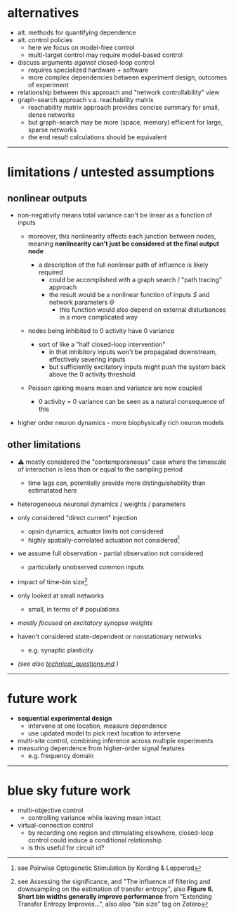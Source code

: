 # alternatives
- alt. methods for quantifying dependence 
- alt. control policies  
  - here we focus on model-free control
  - multi-target control may require model-based control
- discuss arguments *against* closed-loop control 
  - requires specialized hardware + software 
  - more complex dependencies between experiment design, outcomes of experiment
- relationship between this approach and "network controllability" view  
- graph-search approach v.s. reachability matrix
  - reachability matrix approach provides concise summary for small, dense networks
  - but graph-search may be more (space, memory) efficient for large, sparse networks
  - the end result calculations should be equivalent
---
# limitations / untested assumptions
## nonlinear outputs
  - non-negativity means total variance can't be linear as a function of inputs 
    - moreover, this nonlinearity affects each junction between nodes, meaning **nonlinearity can't just be considered at the final output node**
      - a description of the full nonlinear path of influence is likely required 
        - could be accomplished with a graph search / "path tracing" approach 
        - the result would be a nonlinear function of inputs $S$ and network parameters $\Theta$
          - this function would also depend on external disturbances in a more complicated way
    - nodes being inhibited to 0 activity have 0 variance
      - sort of like a "half closed-loop intervention"
        - in that inhibitory inputs won't be propagated downstream, effectively severing inputs 
        - but sufficiently excitatory inputs might push the system back above the 0 activity threshold 
      
    - Poisson spiking means mean and variance are now coupled 
      - 0 activity = 0 variance can be seen as a natural consequence of this

  - higher order neuron dynamics - more biophysically rich neuron models
## other limitations
- ⚠️ mostly considered the "contemporaneous" case where the timescale of interaction is less than or equal to the sampling period
  - time lags can, potentially provide more distinguishability than estimatated here
- heterogeneous neuronal dynamics / weights / parameters
- only considered "direct current" injection 
  - opsin dynamics, actuator limits not considered
  - highly spatially-correlated actuation not considered[^spatial]
- we assume full observation - partial observation not considered
  - particularly unobserved common inputs
- impact of time-bin size[^bin_size]
- only looked at small networks
  - small, in terms of # populations
- *mostly focused on excitatory synapse weights*
- haven't considered state-dependent or nonstationary networks 
  - e.g. synaptic plasticity

- *(see also [technical_questions.md](../planning_big_picture/technical_questions.md) )*

[^bin_size]: see Assessing the significance, and "The influence of filtering and downsampling on the estimation of transfer entropy", also **Figure 6. Short bin widths generally improve performance** from "Extending Transfer Entropy Improves...", also also "bin size" tag on Zotero

[^spatial]: see Pairwise Optogenetic Stimulation by Kording & Lepperod
--- 
# future work
- **sequential experimental design**
  - intervene at one location, measure dependence 
  - use updated model to pick next location to intervene
- multi-site control, combining inference across multiple experiments
- measuring dependence from higher-order signal features 
  - e.g. frequency domain

---

# blue sky future work
- multi-objective control
  - controlling variance while leaving mean intact
- virtual-connection control
  - by recording one region and stimulating elsewhere, closed-loop control could induce a conditional relationship
  - is this useful for circuit id?
